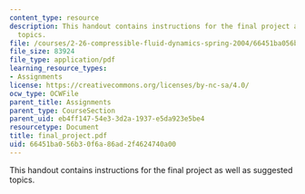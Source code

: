 ```yaml
---
content_type: resource
description: This handout contains instructions for the final project as well as suggested
  topics.
file: /courses/2-26-compressible-fluid-dynamics-spring-2004/66451ba056b30f6a86ad2f4624740a00_final_project.pdf
file_size: 83924
file_type: application/pdf
learning_resource_types:
- Assignments
license: https://creativecommons.org/licenses/by-nc-sa/4.0/
ocw_type: OCWFile
parent_title: Assignments
parent_type: CourseSection
parent_uid: eb4ff147-54e3-3d2a-1937-e5da923e5be4
resourcetype: Document
title: final_project.pdf
uid: 66451ba0-56b3-0f6a-86ad-2f4624740a00
---
```

This handout contains instructions for the final project as well as suggested topics.